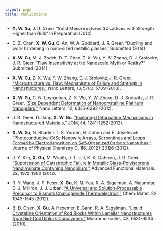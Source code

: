 ```yaml
---
layout: page
title: Publications
---
```


* **X. W. Gu**, J. R. Greer. “Solid Mesostructured 3D Lattices with Strength Higher than Bulk” In Preparation (2014)

* D. Z. Chen, **X. W. Gu**, Q. An, W. A. Goddard, J. R. Greer, “Ductility and work hardening in nano-sized metallic glasses,” Submitted (2014)

* **X. W. Gu**, M. J. Zadeh, D. Z. Chen, Z. X. Wu, Y. W. Zhang, D. J. Srolovitz, J. R. Greer. “Flaw Insensitivity at the Nanoscale: Myth or Reality?” Submitted (2014)

* **X. W. Gu**, Z. X. Wu, Y. W. Zhang, D. J. Srolovitz, J. R. Greer. [“Microstructure vs. Flaw: Mechanisms of Failure and Strength in Nanostructures,”](http://pubs.acs.org/doi/abs/10.1021/nl403453h) Nano Letters, 13, 5703-5709 (2013).

* **X. W. Gu**, C. N. Loynachan, Z. X. Wu, Y. W. Zhang, D. J. Srolovitz, J. R. Greer. [“Size Dependent Deformation of Nanocrystalline Platinum Nanopillars,”](http://pubs.acs.org/doi/abs/10.1021/nl3036993) Nano Letters, 12, 6385-6392 (2012).

* J. R. Greer, D. Jang, **X. W. Gu**. [“Exploring Deformation Mechanisms in Nanostructured Materials,”](http://link.springer.com/article/10.1007%2Fs11837-012-0438-6) JOM, 64, 1241-1252 (2012).

* **X. W. Gu**, N. Shadmi, T. S. Yarden, H. Cohen and E. Joselevich. [“Photoconductive CdSe Nanowire Arrays, Serpentines and Loops Formed by Electrodeposition on Self-Organized Carbon Nanotubes,”](http://pubs.acs.org/doi/abs/10.1021/jp306804y) Journal of Physical Chemistry C, 116, 20121-20126 (2012).

* J. Y. Kim, **X. Gu**, M. Wraith, J. T. Uhl, K. A. Dahmen, J. R. Greer. [“Suppression of Catastrophic Failure in Metallic Glass-Polyisoprene Nanolaminate Containing Nanopillars,”](http://onlinelibrary.wiley.com/doi/10.1002/adfm.201103050/abstract) Advanced Functional Materials. 22, 1972-1980 (2012).

* R. Y. Wang, J. P. Feser, **X. Gu**, K. M. Yau, R. A. Segalman, A. Majumdar, D. J. Milliron, J. J. Urban. [“A Universal and Solution-Processable Precursor to Bismuth Chalcogenide Thermoelectrics,”](http://pubs.acs.org/doi/abs/10.1021/cm903769q) Chem. Mater. 22, 1943-1945 (2012).

* B. D. Olsen, **X. Gu**, A. Hexemer, E. Gann, R. A. Segalman. [“Liquid Crystalline Orientation of Rod Blocks Within Lamellar Nanostructures from Rod-Coil Diblock Copolymers,”](http://pubs.acs.org/doi/abs/10.1021/ma101056r) Macromolecules, 43, 6531-6534 (2010).
